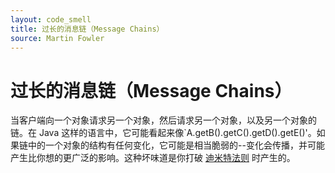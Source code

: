 ```yaml
---
layout: code_smell
title: 过长的消息链（Message Chains）
source: Martin Fowler
---
```


# 过长的消息链（Message Chains）
当客户端向一个对象请求另一个对象，然后请求另一个对象，以及另一个对象的链。在 Java 这样的语言中，它可能看起来像`A.getB().getC().getD().getE()'。如果链中的一个对象的结构有任何变化，它可能是相当脆弱的--变化会传播，并可能产生比你想的更广泛的影响。这种坏味道是你打破 [迪米特法则](https://en.wikipedia.org/wiki/Law_of_Demeter) 时产生的。
